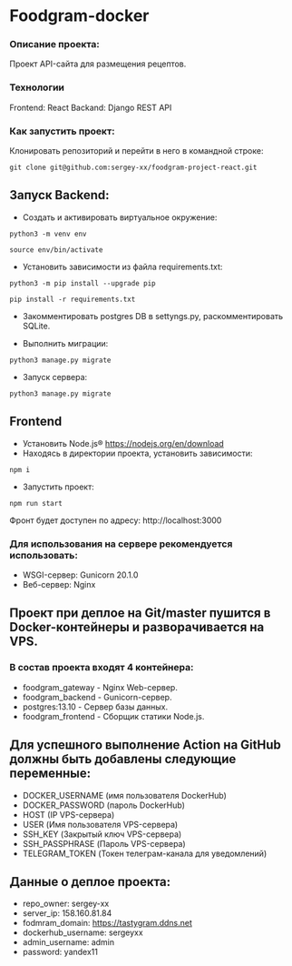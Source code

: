 # Foodgram-docker

### Описание проекта:
Проект API-сайта для размещения рецептов.

### Технологии
Frontend: React
Backand: Django REST API

### Как запустить проект:

Клонировать репозиторий и перейти в него в командной строке:

```
git clone git@github.com:sergey-xx/foodgram-project-react.git
```

## Запуск Backend:
- Cоздать и активировать виртуальное окружение:

```
python3 -m venv env
```

```
source env/bin/activate
```

- Установить зависимости из файла requirements.txt:

```
python3 -m pip install --upgrade pip
```

```
pip install -r requirements.txt
```
- Закомментировать postgres DB в settyngs.py, раскомментировать SQLite.

- Выполнить миграции:

```
python3 manage.py migrate
```
- Запуск сервера:

```
python3 manage.py migrate
```
## Frontend
- Установить Node.js® https://nodejs.org/en/download
- Находясь в директории проекта, установить зависимости:

```
npm i
```
- Запустить проект:
```
npm run start
```
  Фронт будет доступен по адресу: http://localhost:3000

### Для использования на сервере рекомендуется использовать:

- WSGI-сервер: Gunicorn 20.1.0 
- Веб-сервер: Nginx


## Проект при деплое на Git/master пушится в Docker-контейнеры и разворачивается на VPS.
### В состав проекта входят 4 контейнера:
- foodgram_gateway - Nginx Web-сервер.
- foodgram_backend - Gunicorn-сервер.
- postgres:13.10 - Сервер базы данных.
- foodgram_frontend - Сборщик статики Node.js.

## Для успешного выполнение Action на GitHub должны быть добавлены следующие переменные:
- DOCKER_USERNAME (имя пользователя DockerHub)
- DOCKER_PASSWORD (пароль DockerHub)
- HOST (IP VPS-сервера)
- USER (Имя пользователя VPS-сервера)
- SSH_KEY (Закрытый ключ VPS-сервера)
- SSH_PASSPHRASE (Пароль VPS-сервера)
- TELEGRAM_TOKEN (Токен телеграм-канала для уведомлений)

## Данные о деплое проекта:
- repo_owner: sergey-xx
- server_ip: 158.160.81.84
- fodmram_domain: https://tastygram.ddns.net
- dockerhub_username: sergeyxx
- admin_username: admin
- password: yandex11